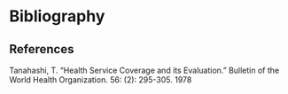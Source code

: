 # Bibliography

## References

 Tanahashi, T. “Health Service Coverage and its Evaluation.” Bulletin of
the World Health Organization. 56: (2): 295-305. 1978
